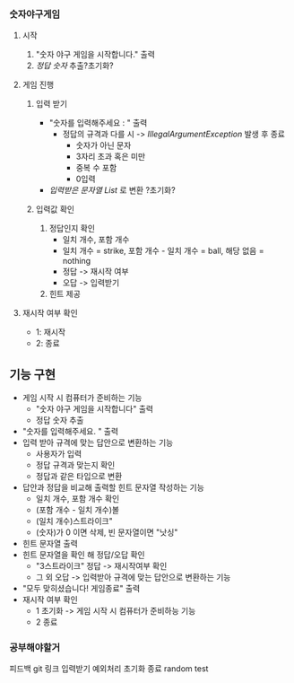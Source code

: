 ### 숫자야구게임  

1. 시작
   1. "숫자 야구 게임을 시작합니다." 출력
   2. *정답 숫자* 추출?초기화?
   
2. 게임 진행
   1. 입력 받기
      * "숫자를 입력해주세요 : " 출력
        * 정답의 규격과 다를 시 -> *IllegalArgumentException* 발생 후 종료
           * 숫자가 아닌 문자
           * 3자리 초과 혹은 미만
           * 중복 수 포함
           * 0입력
      * *입력받은 문자열 List<Integer>* 로 변환 ?초기화?

   2. 입력값 확인 
      1. 정답인지 확인
          * 일치 개수, 포함 개수
          * 일치 개수 = strike, 포함 개수 - 일치 개수 = ball, 해당 없음 = nothing
          * 정답 -> 재시작 여부
          * 오답 -> 입력받기
      2. 힌트 제공

3. 재시작 여부 확인
   * 1: 재시작
   * 2: 종료



## 기능 구현
* 게임 시작 시 컴퓨터가 준비하는 기능
  * "숫자 야구 게임을 시작합니다" 출력
  * 정답 숫자 추출
* "숫자를 입력해주세요. " 출력
* 입력 받아 규격에 맞는 답안으로 변환하는 기능
  * 사용자가 입력
  * 정답 규격과 맞는지 확인
  * 정답과 같은 타입으로 변환
* 답안과 정답을 비교해 출력할 힌트 문자열 작성하는 기능
  * 일치 개수, 포함 개수 확인
  * (포함 개수 - 일치 개수)볼
  * (일치 개수)스트라이크"
  * (숫자)가 0 이면 삭제, 빈 문자열이면 "낫싱"
* 힌트 문자열 출력
* 힌트 문자열을 확인 해 정답/오답 확인
  * "3스트라이크" 정답 -> 재시작여부 확인
  * 그 외 오답 -> 입력받아 규격에 맞는 답안으로 변환하는 기능
* "모두 맞히셨습니다! 게임종료" 출력
* 재시작 여부 확인
  * 1 초기화 -> 게임 시작 시 컴퓨터가 준비하능 기능
  * 2 종료



### 공부해야할거
피드백 git 링크
입력받기
예외처리
초기화
종료
random
test
